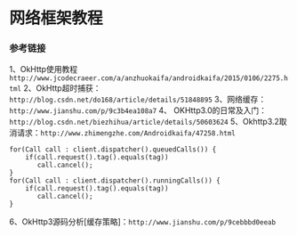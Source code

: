 # 网络框架教程
### 参考链接
1、OkHttp使用教程`http://www.jcodecraeer.com/a/anzhuokaifa/androidkaifa/2015/0106/2275.html`
2、OkHttp超时捕获：`http://blog.csdn.net/do168/article/details/51848895`
3、网络缓存：`http://www.jianshu.com/p/9c3b4ea108a7`
4、 OKHttp3.0的日常及入门：`http://blog.csdn.net/biezhihua/article/details/50603624`
5、Okhttp3.2取消请求：`http://www.zhimengzhe.com/Androidkaifa/47258.html`
```
for(Call call : client.dispatcher().queuedCalls()) {
    if(call.request().tag().equals(tag))
       call.cancel();
}
for(Call call : client.dispatcher().runningCalls()) {
    if(call.request().tag().equals(tag))
       call.cancel();
}
```
6、OkHttp3源码分析[缓存策略]：`http://www.jianshu.com/p/9cebbbd0eeab`
